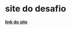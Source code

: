 # site do desafio

<a href="https://ericksm23.github.io/Componente-de-cartao/index.html">**link do site**</a>